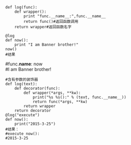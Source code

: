
    def log(func):
        def wrapper():
            print "func.__name__:",func.__name__
            return func()#返回函数调用
        return wrapper#返回函数名字
    
    @log
    def now():
        print "I am Banner brother!"
    now()  
    #结果

#func.__name__: now  
#I am Banner brother!

    
    
    #含有参数的装饰器
    def log(text):
        def decorator(func):
            def wrapper(*args, **kw):
                print("%s %s():" % (text, func.__name__))
                return func(*args, **kw)
            return wrapper
        return decorator
    @log("execute")
    def now():
        print("2015-3-25")
    #结果：
    #execute now():
    #2015-3-25

